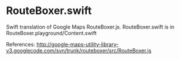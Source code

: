 # RouteBoxer.swift

Swift translation of Google Maps RouteBoxer.js. RouteBoxer.swift is in RouteBoxer.playground/Content.swift

References:
http://google-maps-utility-library-v3.googlecode.com/svn/trunk/routeboxer/src/RouteBoxer.js
